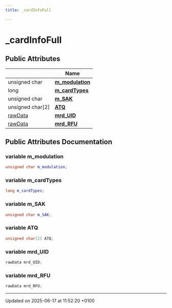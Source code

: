 ```yaml
---
title: _cardInfoFull

---
```


# _cardInfoFull





## Public Attributes

|                | Name           |
| -------------- | -------------- |
| unsigned char | **[m_modulation](struct__card_info_full.md#variable-m-modulation)**  |
| long | **[m_cardTypes](struct__card_info_full.md#variable-m-cardtypes)**  |
| unsigned char | **[m_SAK](struct__card_info_full.md#variable-m-sak)**  |
| unsigned char[2] | **[ATQ](struct__card_info_full.md#variable-atq)**  |
| [rawData](structraw_data.md) | **[mrd_UID](struct__card_info_full.md#variable-mrd-uid)**  |
| [rawData](structraw_data.md) | **[mrd_RFU](struct__card_info_full.md#variable-mrd-rfu)**  |

## Public Attributes Documentation

### variable m_modulation

```cpp
unsigned char m_modulation;
```


### variable m_cardTypes

```cpp
long m_cardTypes;
```


### variable m_SAK

```cpp
unsigned char m_SAK;
```


### variable ATQ

```cpp
unsigned char[2] ATQ;
```


### variable mrd_UID

```cpp
rawData mrd_UID;
```


### variable mrd_RFU

```cpp
rawData mrd_RFU;
```


-------------------------------

Updated on 2025-06-17 at 11:52:20 +0100